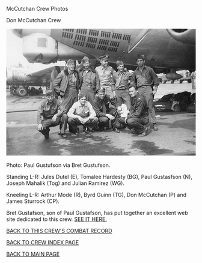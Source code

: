 
McCutchan Crew Photos






 




Don McCutchan Crew  
  

![](McCutchanDon.jpg)  

Photo: Paul Gustufson via Bret Gustufson.  

Standing L-R: Jules Dutel (E), Tomalee Hardesty (BG), Paul Gustasfson (N), Joseph Mahalik (Tog) and Julian Ramirez (WG).  

Kneeling L-R: Arthur Mode (R), Byrd Guinn (TG), Don McCutchan (P) and James Sturrock (CP).  

  

Bret Gustafson, son of Paul Gustafson, has put together an excellent web site dedicated to this crew. [SEE IT HERE.](http://staff.jccc.net/bgustaf/34th_Bomb/index.md)   
  

[BACK TO THIS CREW'S COMBAT RECORD](crews/McCutchanDon.md)  

[BACK TO CREW INDEX PAGE](000crews.md)  

[BACK TO MAIN PAGE](index.html)


